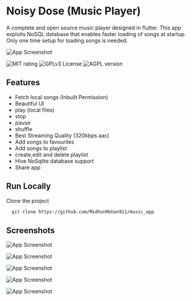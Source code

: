 
# Noisy Dose (Music Player)

A complete and open source music player designed in flutter. This app exploits  NoSQL database that enables faster loading of songs at startup. Only one time setup for loading songs is needed.


![App Screenshot](https://play-lh.googleusercontent.com/N4fDD_z3QMRcE9fIPbvWUdZZ3VFZvUq7jSZ4CcSjE_N5jmO0tfGmyRLkC2YEMuxcBy_U=w416-h235-rw)


  
![MIT rating](https://img.shields.io/amo/rating/re?label=rating&style=plastic)
![GPLv3 License](https://img.shields.io/badge/License-GPL%20v3-yellow.svg)
![AGPL version](https://img.shields.io/amo/v/v?label=version&style=plastic)


## Features
- Fetch local songs (Inbuilt Permission)
- Beautiful UI
- play (local files)
- stop
- pause
- shuffle
- Best Streaming Quality (320kbps aac)
- Add songs to favourites
- Add songs to playlist
- create,edit and delete playlist
- Hive NoSqlite database support
- Share app


## Run Locally

Clone the project

```bash
  git clone https://github.com/MidhunMohan911/music_app
```


## Screenshots

![App Screenshot](https://play-lh.googleusercontent.com/z3ub-kPCZMXG8SG3qRoE3xLMpPG-BwA9-mO5Zb74whY7NyfY1EDs4LUbifr0XiDY7Hg=w2560-h1440-rw)

![App Screenshot](https://play-lh.googleusercontent.com/ACzK0Bn4aTEtaB97mZhMUNVlF26V_nawUvMPDDEavI2ueQUK-btfhzJiLs0rcOMb3w=w2560-h1440-rw)

![App Screenshot](https://play-lh.googleusercontent.com/wKnTxs9Q8r5Pt4D5fo7J04YLctKKXuCc9QEtLQlsPhJTM_RLsPm4yOYVXYHR2ONta9M=w2560-h1440-rw)

![App Screenshot](https://play-lh.googleusercontent.com/1qsykEi_2Ddxdar2uhnWXuNAKLErv725XhHe2VpaqrDeu_-R9FoWxfwOUlypUEhwSkM=w2560-h1440-rw)

![App Screenshot](https://play-lh.googleusercontent.com/2mgOHjZnpqfnrgqFdQlpNymlrIDv8mIItKAXAo72jt_oZe5qpYliQ2G0Dx5n84wt2Py8=w2560-h1440-rw)
